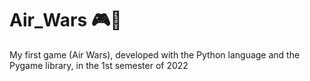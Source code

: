 # Air_Wars 🎮🚙
 My first game (Air Wars), developed with the Python language and the Pygame library, in the 1st semester of 2022
